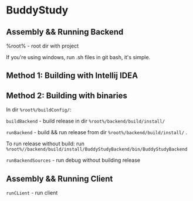 # BuddyStudy

## Assembly && Running Backend

%root% - root dir with project

If you're using windows, run .sh files in git bash, it's simple.

## Method 1: Building with Intellij IDEA

## Method 2: Building with binaries

In dir `%root%/buildConfig/`:

`buildBackend` - build release in dir `%root%/backend/build/install/`

`runBackend` - build && run release from dir `%root%/backend/build/install/` .

To run release without build: run `%root%//backend/build/install/BuddyStudyBackend/bin/BuddyStudyBackend`

`runBackendSources` - run debug without building release

## Assembly && Running Client

`runCLient` - run client
